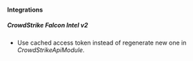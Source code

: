 
#### Integrations
##### CrowdStrike Falcon Intel v2
- Use cached access token instead of regenerate new one in *CrowdStrikeApiModule*.
